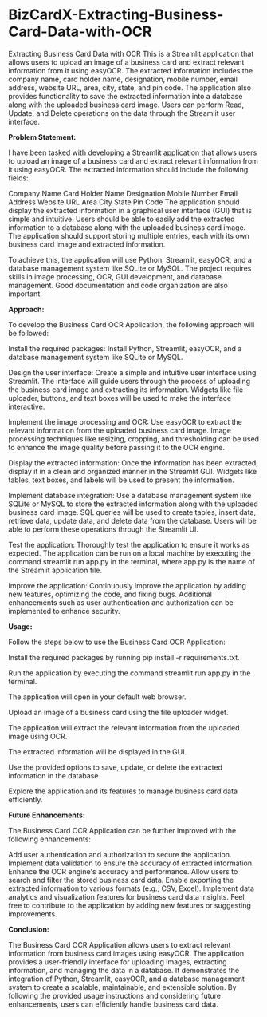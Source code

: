 # BizCardX-Extracting-Business-Card-Data-with-OCR
Extracting Business Card Data with OCR
This is a Streamlit application that allows users to upload an image of a business card and extract relevant information from it using easyOCR. The extracted information includes the company name, card holder name, designation, mobile number, email address, website URL, area, city, state, and pin code. The application also provides functionality to save the extracted information into a database along with the uploaded business card image. Users can perform Read, Update, and Delete operations on the data through the Streamlit user interface.

**Problem Statement:**

I have been tasked with developing a Streamlit application that allows users to upload an image of a business card and extract relevant information from it using easyOCR. The extracted information should include the following fields:

Company Name
Card Holder Name
Designation
Mobile Number
Email Address
Website URL
Area
City
State
Pin Code
The application should display the extracted information in a graphical user interface (GUI) that is simple and intuitive. Users should be able to easily add the extracted information to a database along with the uploaded business card image. The application should support storing multiple entries, each with its own business card image and extracted information.

To achieve this, the application will use Python, Streamlit, easyOCR, and a database management system like SQLite or MySQL. The project requires skills in image processing, OCR, GUI development, and database management. Good documentation and code organization are also important.

**Approach:**

To develop the Business Card OCR Application, the following approach will be followed:

Install the required packages: Install Python, Streamlit, easyOCR, and a database management system like SQLite or MySQL.

Design the user interface: Create a simple and intuitive user interface using Streamlit. The interface will guide users through the process of uploading the business card image and extracting its information. Widgets like file uploader, buttons, and text boxes will be used to make the interface interactive.

Implement the image processing and OCR: Use easyOCR to extract the relevant information from the uploaded business card image. Image processing techniques like resizing, cropping, and thresholding can be used to enhance the image quality before passing it to the OCR engine.

Display the extracted information: Once the information has been extracted, display it in a clean and organized manner in the Streamlit GUI. Widgets like tables, text boxes, and labels will be used to present the information.

Implement database integration: Use a database management system like SQLite or MySQL to store the extracted information along with the uploaded business card image. SQL queries will be used to create tables, insert data, retrieve data, update data, and delete data from the database. Users will be able to perform these operations through the Streamlit UI.

Test the application: Thoroughly test the application to ensure it works as expected. The application can be run on a local machine by executing the command streamlit run app.py in the terminal, where app.py is the name of the Streamlit application file.

Improve the application: Continuously improve the application by adding new features, optimizing the code, and fixing bugs. Additional enhancements such as user authentication and authorization can be implemented to enhance security.

**Usage:**

Follow the steps below to use the Business Card OCR Application:

Install the required packages by running pip install -r requirements.txt.

Run the application by executing the command streamlit run app.py in the terminal.

The application will open in your default web browser.

Upload an image of a business card using the file uploader widget.

The application will extract the relevant information from the uploaded image using OCR.

The extracted information will be displayed in the GUI.

Use the provided options to save, update, or delete the extracted information in the database.

Explore the application and its features to manage business card data efficiently.

**Future Enhancements:**

The Business Card OCR Application can be further improved with the following enhancements:

Add user authentication and authorization to secure the application.
Implement data validation to ensure the accuracy of extracted information.
Enhance the OCR engine's accuracy and performance.
Allow users to search and filter the stored business card data.
Enable exporting the extracted information to various formats (e.g., CSV, Excel).
Implement data analytics and visualization features for business card data insights.
Feel free to contribute to the application by adding new features or suggesting improvements.

**Conclusion:**

The Business Card OCR Application allows users to extract relevant information from business card images using easyOCR. The application provides a user-friendly interface for uploading images, extracting information, and managing the data in a database. It demonstrates the integration of Python, Streamlit, easyOCR, and a database management system to create a scalable, maintainable, and extensible solution. By following the provided usage instructions and considering future enhancements, users can efficiently handle business card data.
